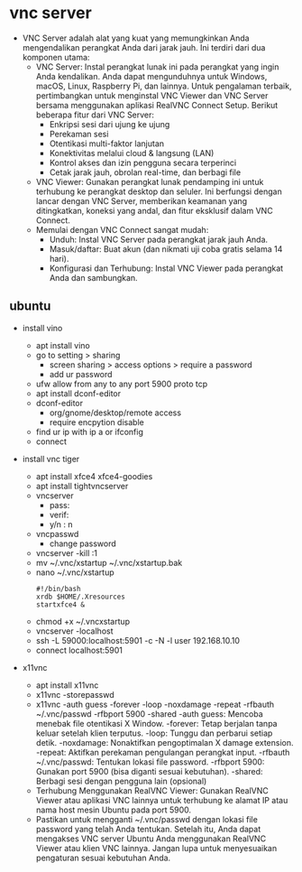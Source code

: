 # vnc server

- VNC Server adalah alat yang kuat yang memungkinkan Anda mengendalikan perangkat Anda dari jarak jauh. Ini terdiri dari dua komponen utama:
  - VNC Server: Instal perangkat lunak ini pada perangkat yang ingin Anda kendalikan. Anda dapat mengunduhnya untuk Windows, macOS, Linux, Raspberry Pi, dan lainnya. Untuk pengalaman terbaik, pertimbangkan untuk menginstal VNC Viewer dan VNC Server bersama menggunakan aplikasi RealVNC Connect Setup. Berikut beberapa fitur dari VNC Server:
    - Enkripsi sesi dari ujung ke ujung
    - Perekaman sesi
    - Otentikasi multi-faktor lanjutan
    - Konektivitas melalui cloud & langsung (LAN)
    - Kontrol akses dan izin pengguna secara terperinci
    - Cetak jarak jauh, obrolan real-time, dan berbagi file
  - VNC Viewer: Gunakan perangkat lunak pendamping ini untuk terhubung ke perangkat desktop dan seluler. Ini berfungsi dengan lancar dengan VNC Server, memberikan keamanan yang ditingkatkan, koneksi yang andal, dan fitur eksklusif dalam VNC Connect.
  - Memulai dengan VNC Connect sangat mudah:
    - Unduh: Instal VNC Server pada perangkat jarak jauh Anda.
    - Masuk/daftar: Buat akun (dan nikmati uji coba gratis selama 14 hari).
    - Konfigurasi dan Terhubung: Instal VNC Viewer pada perangkat Anda dan sambungkan.

## ubuntu
- install vino
  - apt install vino
  - go to setting > sharing
    - screen sharing > access options > require a password
    - add ur password
  - ufw allow from any to any port 5900 proto tcp
  - apt install dconf-editor
  - dconf-editor
    - org/gnome/desktop/remote access
    - require encpytion disable
  - find ur ip with ip a or ifconfig
  - connect

- install vnc tiger
  - apt install xfce4 xfce4-goodies
  - apt install tightvncserver
  - vncserver
    - pass: 
    - verif:
    - y/n : n
  - vncpasswd
    - change password
  - vncserver -kill :1
  - mv ~/.vnc/xstartup ~/.vnc/xstartup.bak
  - nano ~/.vnc/xstartup
    ```
    #!/bin/bash
    xrdb $HOME/.Xresources
    startxfce4 &
    ```
  - chmod +x ~/.vncxstartup
  - vncserver -localhost
  - ssh -L 59000:localhost:5901 -c -N -l user 192.168.10.10
  - connect localhost:5901

- x11vnc
  - apt install x11vnc
  - x11vnc -storepasswd
  - x11vnc -auth guess -forever -loop -noxdamage -repeat -rfbauth ~/.vnc/passwd -rfbport 5900 -shared
    -auth guess: Mencoba menebak file otentikasi X Window.
    -forever: Tetap berjalan tanpa keluar setelah klien terputus.
    -loop: Tunggu dan perbarui setiap detik.
    -noxdamage: Nonaktifkan pengoptimalan X damage extension.
    -repeat: Aktifkan perekaman pengulangan perangkat input.
    -rfbauth ~/.vnc/passwd: Tentukan lokasi file password.
    -rfbport 5900: Gunakan port 5900 (bisa diganti sesuai kebutuhan).
    -shared: Berbagi sesi dengan pengguna lain (opsional)
  - Terhubung Menggunakan RealVNC Viewer: Gunakan RealVNC Viewer atau aplikasi VNC lainnya untuk terhubung ke alamat IP atau nama host mesin Ubuntu pada port 5900.
  - Pastikan untuk mengganti ~/.vnc/passwd dengan lokasi file password yang telah Anda tentukan. Setelah itu, Anda dapat mengakses VNC server Ubuntu Anda menggunakan RealVNC Viewer atau klien VNC lainnya. Jangan lupa untuk menyesuaikan pengaturan sesuai kebutuhan Anda.

